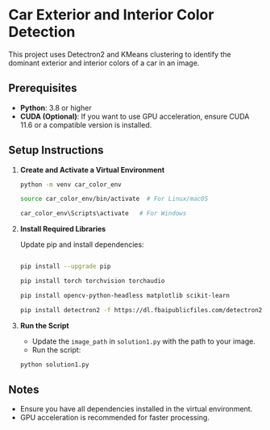 
# Car Exterior and Interior Color Detection

This project uses Detectron2 and KMeans clustering to identify the dominant exterior and interior colors of a car in an image.

## Prerequisites

- **Python**: 3.8 or higher
- **CUDA (Optional)**: If you want to use GPU acceleration, ensure CUDA 11.6 or a compatible version is installed.

## Setup Instructions

1. **Create and Activate a Virtual Environment**

   ```bash
   python -m venv car_color_env

   source car_color_env/bin/activate  # For Linux/macOS

   car_color_env\Scripts\activate   # For Windows
   ```

2. **Install Required Libraries**

   Update pip and install dependencies:

   ```bash

   pip install --upgrade pip

   pip install torch torchvision torchaudio

   pip install opencv-python-headless matplotlib scikit-learn

   pip install detectron2 -f https://dl.fbaipublicfiles.com/detectron2/wheels/cu116/torch1.10/index.html

   ```

3. **Run the Script**

   - Update the `image_path` in `solution1.py` with the path to your image.
   - Run the script:

   ```bash
   python solution1.py
   ```

## Notes

- Ensure you have all dependencies installed in the virtual environment.
- GPU acceleration is recommended for faster processing.

